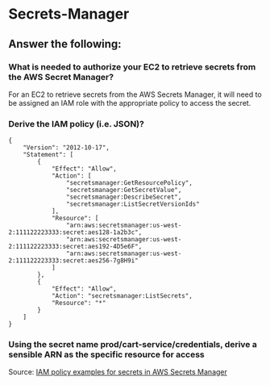 # Secrets-Manager

## Answer the following:
### What is needed to authorize your EC2 to retrieve secrets from the AWS Secret Manager?
For an EC2 to retrieve secrets from the AWS Secrets Manager, it will need to be assigned an IAM role with the appropriate policy to access the secret.
### Derive the IAM policy (i.e. JSON)?
```
{
    "Version": "2012-10-17",
    "Statement": [
        {
            "Effect": "Allow",
            "Action": [
                "secretsmanager:GetResourcePolicy",
                "secretsmanager:GetSecretValue",
                "secretsmanager:DescribeSecret",
                "secretsmanager:ListSecretVersionIds"
            ],
            "Resource": [
                "arn:aws:secretsmanager:us-west-2:111122223333:secret:aes128-1a2b3c",
                "arn:aws:secretsmanager:us-west-2:111122223333:secret:aes192-4D5e6F",
                "arn:aws:secretsmanager:us-west-2:111122223333:secret:aes256-7g8H9i"
            ]
        },
        {
            "Effect": "Allow",
            "Action": "secretsmanager:ListSecrets",
            "Resource": "*"
        }
    ]
} 
```
### Using the secret name prod/cart-service/credentials, derive a sensible ARN as the specific resource for access

Source: [IAM policy examples for secrets in AWS Secrets Manager](https://docs.aws.amazon.com/mediaconnect/latest/ug/iam-policy-examples-asm-secrets.html)
